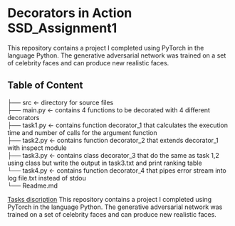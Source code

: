 # Decorators in Action SSD_Assignment1
This repository contains a project I completed using PyTorch in the language Python. The generative adversarial network was trained on a set of celebrity faces and can produce new realistic faces.

## Table of Content 
<p>├── src               <- directory for source files<br>
     ├── main.py     <- contains 4 functions to be decorated with 4 different decorators<br>
      ├── task1.py    <- contains function decorator_1 that calculates the execution time and number of calls for the argument function<br>
      ├── task2.py    <- contains function decorator_2 that extends decorator_1 with inspect module<br>
      ├── task3.py    <- contains class decorator_3 that do the same as task 1,2 using class but write the output in task3.txt and print ranking table<br>
      └── task4.py    <- contains function decorator_4 that pipes error stream into log file.txt instead of stdou<br>
└── Readme.md


[Tasks discription](https://hackmd.io/@gFZmdMTOQxGFHEFqqU8pMQ/Sy1EEcCZF#Decorators-in-Action/)
This repository contains a project I completed using PyTorch in the language Python. The generative adversarial network was trained on a set of celebrity faces and can produce new realistic faces. 
